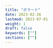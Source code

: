 ```yaml
---
title: "ボラード"
date: 2023-02-26
lastmod: 2023-07-01
weight: 1
draft: false
keywords: [""]
sections: [""]
---
```

